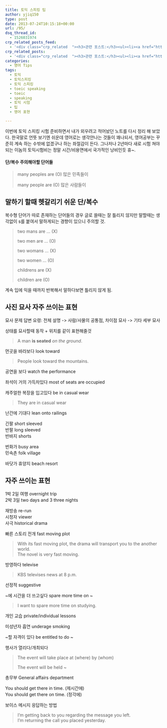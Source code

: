 ```yaml
---
title: 토익 스피킹 팁
author: yjiq150
type: post
date: 2013-07-24T10:15:18+00:00
url: /95/
dsq_thread_id:
  - 1526031974
crp_related_posts_feed:
  - '<div class="crp_related  "><h3>관련 포스트:</h3><ul><li><a href="https://www.letmecompile.com/redis-cluster-sentinel-overview/"     class="post-770"><span class="crp_title">레디스 클러스터, 센티넬 구성 및 동작 방식</span></a></li><li><a href="https://www.letmecompile.com/mysql-innodb-lock-deadlock/"     class="post-763"><span class="crp_title">MySQL InnoDB lock & deadlock 이해하기</span></a></li><li><a href="https://www.letmecompile.com/kafka-consumer-offset-reset/"     class="post-786"><span class="crp_title">카프카(Kafka) Consumer offset reset 방법</span></a></li><li><a href="https://www.letmecompile.com/swift-struct-vs-class-%ec%b0%a8%ec%9d%b4%ec%a0%90-%eb%b9%84%ea%b5%90-%eb%b6%84%ec%84%9d/"     class="post-706"><span class="crp_title">Swift struct vs. class 차이점 비교 분석</span></a></li><li><a href="https://www.letmecompile.com/shotcut-linux-server-video-generation/"     class="post-753"><span class="crp_title">Shotcut을 이용하여 리눅스 서버에서 템플릿 기반의 동영상 만들기</span></a></li></ul><div class="crp_clear"></div></div>'
crp_related_posts:
  - '<div class="crp_related  "><h3>관련 포스트:</h3><ul><li><a href="https://www.letmecompile.com/redis-cluster-sentinel-overview/"     class="post-770"><span class="crp_title">레디스 클러스터, 센티넬 구성 및 동작 방식</span></a></li><li><a href="https://www.letmecompile.com/mysql-innodb-lock-deadlock/"     class="post-763"><span class="crp_title">MySQL InnoDB lock & deadlock 이해하기</span></a></li><li><a href="https://www.letmecompile.com/kafka-consumer-offset-reset/"     class="post-786"><span class="crp_title">카프카(Kafka) Consumer offset reset 방법</span></a></li><li><a href="https://www.letmecompile.com/swift-struct-vs-class-%ec%b0%a8%ec%9d%b4%ec%a0%90-%eb%b9%84%ea%b5%90-%eb%b6%84%ec%84%9d/"     class="post-706"><span class="crp_title">Swift struct vs. class 차이점 비교 분석</span></a></li><li><a href="https://www.letmecompile.com/shotcut-linux-server-video-generation/"     class="post-753"><span class="crp_title">Shotcut을 이용하여 리눅스 서버에서 템플릿 기반의 동영상 만들기</span></a></li></ul><div class="crp_clear"></div></div>'
categories:
  - 영어 Tips
tags:
  - 토익
  - 토익스피킹
  - 토익 스피킹
  - toeic speaking
  - toeic
  - speaking
  - 토익 시험
  - 팁
  - 영어 표현

---
```

이번에 토익 스피킹 시험 준비하면서 내가 외우려고 적어놨던 노트를 다시 정리 해 보았다. 한국말로 언뜻 보기엔 쉬운데 영어로는 생각안나는 것들이 꽤나되서, 영어공부는 꾸준히 계속 하는 수밖에 없겠구나 하는 좌절감이 든다. 그나저나 2년마다 새로 시험 쳐야되는 이놈의 토익시험비는 정말 시간/비용면에서 국가적인 낭비인듯 휴~.

#### 단/복수 주의해야할 단어들

> many peoples are (O) 많은 민족들이
> 
> many people are (O) 많은 사람들이

## 말하기 할때 헷갈리기 쉬운 단/복수

복수형 단어가 따로 존재하는 단어들의 경우 글로 쓸때는 잘 틀리지 않지만 말할때는 생각없이 s를 붙여서 말하게되는 경향이 있으니 주의할 것.

> two mans are &#8230; (X)
> 
> two men are &#8230; (O)
> 
> two womans &#8230; (X)
> 
> two women &#8230; (O)
> 
> childrens are (X)
> 
> children are (O)

계속 입에 익을 때까지 반복해서 말하다보면 틀리지 않게 됨.

## 사진 묘사 자주 쓰이는 표현

묘사 문제 답변 요령: 전체 설명 -> 사람/사물의 공통점, 차이점 묘사 -> 기타 세부 묘사

상태를 묘사할때 동작 + 위치를 같이 표현해줄것

> A man **is seated** _on the ground_.

먼곳을 바라보다 look toward

> People look toward the mountains.

공연을 보다 watch the performance

좌석이 거의 가득차있다 most of seats are occupied

캐주얼한 복장을 입고있다 be in casual wear

> They are in casual wear

난간에 기대다 lean onto railings

긴팔 short sleeved  
반팔 long sleeved  
반바지 shorts

번화가 busy area  
민속촌 folk village

바닷가 휴양지 beach resort

## 자주 쓰이는 표현

1박 2일 여행 overnight trip  
2박 3일 two days and 3 three nights

재방송 re-run  
시청자 viewer  
사극 historical drama

빠른 스토리 전개 fast moving plot

> With its fast moving plot, the drama will transport you to the another world.  
> The novel is very fast moving.

방영하다 televise

> KBS televises news at 8 p.m.

선정적 suggestive

~에 시간을 더 쓰고싶다 spare more time on ~

> I want to spare more time on studying.

개인 교습 private/individual lessons

미성년자 흡연 underage smoking

~할 자격이 있다 be entitled to do ~

행사가 열리다/개최되다

> The event will take place at (where) by (whom)
> 
> The event will be held ~

총무부 General affairs department

You should get there in time. (제시간에)  
You should get there on time. (정각에)

보이스 메시지 응답하는 방법

> I&#8217;m getting back to you regarding the message you left.  
> I&#8217;m returning the call you placed yesterday.
